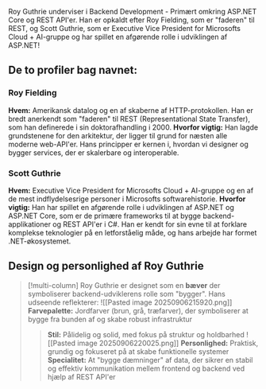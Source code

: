 Roy Guthrie underviser i Backend Development - Primært omkring ASP.NET Core og REST API'er. Han er opkaldt efter Roy Fielding, som er "faderen" til REST, og Scott Guthrie, som er Executive Vice President for Microsofts Cloud + AI-gruppe og har spillet en afgørende rolle i udviklingen af ASP.NET!

## De to profiler bag navnet:

### Roy Fielding
**Hvem:** Amerikansk datalog og en af skaberne af HTTP-protokollen. Han er bredt anerkendt som "faderen" til REST (Representational State Transfer), som han definerede i sin doktorafhandling i 2000.
**Hvorfor vigtig:** Han lagde grundstenene for den arkitektur, der ligger til grund for næsten alle moderne web-API'er. Hans principper er kernen i, hvordan vi designer og bygger services, der er skalerbare og interoperable.

### Scott Guthrie
**Hvem:** Executive Vice President for Microsofts Cloud + AI-gruppe og en af de mest indflydelsesrige personer i Microsofts softwarehistorie.
**Hvorfor vigtig:** Han har spillet en afgørende rolle i udviklingen af ASP.NET og ASP.NET Core, som er de primære frameworks til at bygge backend-applikationer og REST API'er i C#. Han er kendt for sin evne til at forklare komplekse teknologier på en letforståelig måde, og hans arbejde har formet .NET-økosystemet.

## Design og personlighed af Roy Guthrie

>[!multi-column]
>Roy Guthrie er designet som en **bæver** der symboliserer backend-udviklerens rolle som "bygger". Hans udseende reflekterer:
>![[Pasted image 20250906215920.png]]
>**Farvepalette:** Jordfarver (brun, grå, træfarver), der symboliserer at bygge fra bunden af og skabe robust infrastruktur
>>**Stil:** Pålidelig og solid, med fokus på struktur og holdbarhed
>>![[Pasted image 20250906220025.png]]
>>**Personlighed:** Praktisk, grundig og fokuseret på at skabe funktionelle systemer
>>**Specialitet:** At "bygge dæmninger" af data, der sikrer en stabil og effektiv kommunikation mellem frontend og backend ved hjælp af REST API'er